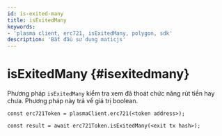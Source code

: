```yaml
---
id: is-exited-many
title: isExitedMany
keywords:
- 'plasma client, erc721, isExitedMany, polygon, sdk'
description: 'Bắt đầu sử dụng maticjs'
---
```


# isExitedMany {#isexitedmany}

Phương pháp `isExitedMany` kiểm tra xem đã thoát chức năng rút tiền hay chưa. Phương pháp này trả về giá trị boolean.

```
const erc721Token = plasmaClient.erc721(<token address>);

const result = await erc721Token.isExitedMany(<exit tx hash>);

```
